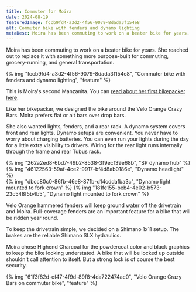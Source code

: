 ```yaml
---
title: Commuter for Moira
date: 2024-08-19
featuredImage: fccb9fd4-a3d2-4f56-9079-8dada3f154e8
alt: Commuter bike with fenders and dynamo lighting
metaDesc: Moira has been commuting to work on a beater bike for years. She reached out to replace it with something more purpose-built for commuting, grocery-running, and general transportation.
---
```


Moira has been commuting to work on a beater bike for years. She reached out to replace it with something more purpose-built for commuting, grocery-running, and general transportation.

{% img "fccb9fd4-a3d2-4f56-9079-8dada3f154e8", "Commuter bike with fenders and dynamo lighting", "feature" %}

This is Moira's second Manzanita. You can [read about her first bikepacker here](https://manzanitacycles.com/blog/bikepacking-bike-moira/).

Like her bikepacker, we designed the bike around the Velo Orange Crazy Bars. Moira prefers flat or alt bars over drop bars. 

She also wanted lights, fenders, and a rear rack. A dynamo system covers front and rear lights. Dynamo setups are convenient. You never have to worry about charging batteries. You can even run your lights during the day for a little extra visibility to drivers. Wiring for the rear light runs internally through the frame and rear Tubus rack.

<div class="grid feature">
{% img "262a2ed8-6bd7-49b2-8538-3f9ecf39e68b", "SP dynamo hub" %}
{% img "46122563-59af-4ce2-9917-bf4d8ab0186e", "Dynamo headlight" %}
</div>
<div class="grid feature">
{% img "dbcc80c0-86fb-46e8-871b-d14cddafba3c", "Dynamo light mounted to fork crown" %}
{% img "181fe155-beb4-4e02-b573-23c548f5b4b5", "Dynamo light mounted to fork crown" %}
</div>

Velo Orange hammered fenders will keep ground water off the drivetrain and Moira. Full-coverage fenders are an important feature for a bike that will be ridden year round.

To keep the drivetrain simple, we decided on a Shimano 1x11 setup. The brakes are the reliable Shimano SLX hydraulics.

Moira chose Highend Charcoal for the powdercoat color and black graphics to keep the bike looking understated. A bike that will be locked up outside shouldn't call attention to itself. But a strong lock is of course the best security.

{% img "61f3f82d-ef47-4f9d-89f8-4da722474ac0", "Velo Orange Crazy Bars on commuter bike", "feature" %}
